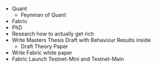 - Quant
    - Feynman of Quant
- Fabric
- PhD
- Research how to actually get rich
- Write Masters Thesis Draft with Behaviour Results inside
    - Draft Theory Paper
- Write Fabric white paper
- Fabric Launch Testnet-Mini and Testnet-Main
